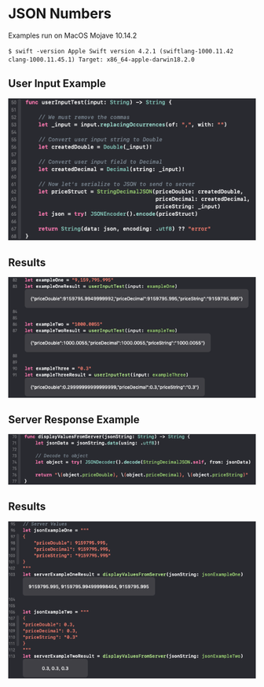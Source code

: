 # JSON Numbers 


Examples run on MacOS Mojave 10.14.2

`$ swift -version
Apple Swift version 4.2.1 (swiftlang-1000.11.42 clang-1000.11.45.1)
Target: x86_64-apple-darwin18.2.0`


## User Input Example

![userInputTestFunction](screenshots/userInputTest.png)

## Results

![userInputTestResults](screenshots/userInputTestResults.png)


## Server Response Example

![displayValuesFromServerFunction](screenshots/displayValuesFromServer.png)


## Results

![displayValuesFromServerResults](screenshots/displayValuesFromServerResults.png)